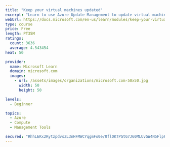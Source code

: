 ```yaml
---
title: "Keep your virtual machines updated"
excerpt: "Learn to use Azure Update Management to update virtual machines, verify agent connectivity, and use Azure Log Analytics in your cloud environment."
webUrl: https://docs.microsoft.com/en-us/learn/modules/keep-your-virtual-machines-updated/
type: course
price: Free
length: PT35M
ratings:
  count: 3636
  average: 4.543454
heat: 50

provider:
  name: Microsoft Learn
  domain: microsoft.com
  images:
    - url: /assets/images/organizations/microsoft.com-50x50.jpg
      width: 50
      height: 50

levels:
  - Beginner

topics:
  - Azure
  - Compute
  - Management Tools

secured: "RhhLEKx2RytzpdvsZL3nHFMWCYqgmFo0e/0flOKTPGtG7J60MLUvGW4N5FlpPCIfkfNJYwZFe7EacLGK9QdQc4G3BCWXVPhiPlEtzl9rxTS0Xu507DDz86BE/qYOSbwmVVCmTSriQmZdqKhs7XoUI6WdC162Lc/q35lm2EN2BgNKU8PyFLFTAWi7DYNqoI/yEbDFy4sqpD94W74a7PzyL4runLwMxxzDYTP1ypkT1iejXiZ74S5Tkw+AbEEv1Rjb93qyAhWBdGxAb9HiFD2wunCNQAG+eR11Jts+svuQWY2RrMYLh4VfpDf2WPgZ+789YQ3HrwxUt04uiT3TNeQ7QKsc9u6DWsidKvkv7ChN1kxBgOz68ToEUYoHePSea/t+oEbmt+wP7Pus/Mr1tQG2j7rKCQykqPhUE22rPbxE1oQ=;9NgUYBo7QsOOpR+ZXV+lXA=="
---
```


